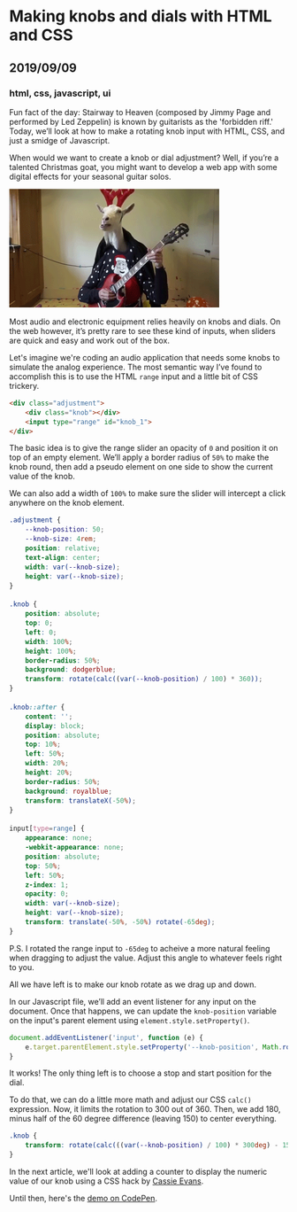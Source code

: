 # Making knobs and dials with HTML and CSS
## 2019/09/09
### html, css, javascript, ui

Fun fact of the day: Stairway to Heaven (composed by Jimmy Page and performed by Led Zeppelin) is known by guitarists as the 'forbidden riff.' Today, we’ll look at how to make a rotating knob input with HTML, CSS, and just a smidge of Javascript.

When would we want to create a knob or dial adjustment?  Well, if you’re a talented Christmas goat, you might want to develop a web app with some digital effects for your seasonal guitar solos.

![goat playing electric guitar](/images/blog/goat-guitar.gif)

Most audio and electronic equipment relies heavily on knobs and dials. On the web however, it’s pretty rare to see these kind of inputs, when sliders are quick and easy and work out of the box.

Let's imagine we're coding an audio application that needs some knobs to simulate the analog experience. The most semantic way I’ve found to accomplish this is to use the HTML `range` input and a little bit of CSS trickery.

```html
<div class="adjustment">
    <div class="knob"></div>
    <input type="range" id="knob_1">
</div>
```

The basic idea is to give the range slider an opacity of `0` and position it on top of an empty element. We’ll apply a border radius of `50%` to make the knob round, then add a pseudo element on one side to show the current value of the knob.

We can also add a width of `100%` to make sure the slider will intercept a click anywhere on the knob element.

```css
.adjustment {
    --knob-position: 50;
    --knob-size: 4rem;
    position: relative;
    text-align: center;
    width: var(--knob-size);
    height: var(--knob-size);
}

.knob {
    position: absolute;
    top: 0;
    left: 0;
    width: 100%;
    height: 100%;
    border-radius: 50%;
    background: dodgerblue;
    transform: rotate(calc((var(--knob-position) / 100) * 360));
}

.knob::after {
    content: '';
    display: block;
    position: absolute;
    top: 10%;
    left: 50%;
    width: 20%;
    height: 20%;
    border-radius: 50%;
    background: royalblue;
    transform: translateX(-50%);
}

input[type=range] {
    appearance: none;
    -webkit-appearance: none;
    position: absolute;
    top: 50%;
    left: 50%;
    z-index: 1;
    opacity: 0;
    width: var(--knob-size);
    height: var(--knob-size);
    transform: translate(-50%, -50%) rotate(-65deg);
}
```

P.S. I rotated the range input to `-65deg` to acheive a more natural feeling when dragging to adjust the value. Adjust this angle to whatever feels right to you.

All we have left is to make our knob rotate as we drag up and down.

In our Javascript file, we’ll add an event listener for any input on the document. Once that happens, we can update the `knob-position` variable on the input's parent element using `element.style.setProperty()`. 

```javascript
document.addEventListener('input', function (e) {
    e.target.parentElement.style.setProperty('--knob-position', Math.round(e.target.value));
}
```

It works! The only thing left is to choose a stop and start position for the dial.

To do that, we can do a little more math and adjust our CSS `calc()` expression. Now, it limits the rotation to 300 out of 360. Then, we add 180, minus half of the 60 degree difference (leaving 150) to center everything.

```css
.knob {
    transform: rotate(calc(((var(--knob-position) / 100) * 300deg) - 150deg));
}
```

In the next article, we'll look at adding a counter to display the numeric value of our knob using a CSS hack by [Cassie Evans](https://twitter.com/cassiecodes).

Until then, here's the [demo on CodePen](https://codepen.io/bradeneast/pen/VwZQmjG).